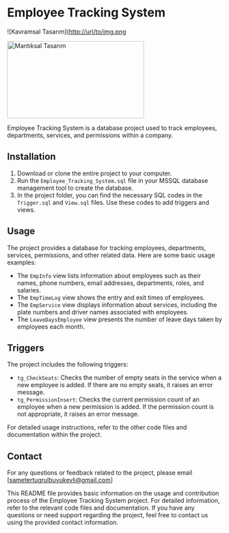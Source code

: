 # Employee Tracking System


![Kavramsal Tasarım]([http://url/to/img.png](https://url/to/img.png](https://user-images.githubusercontent.com/80046570/258198678-c01d95c3-5255-49e7-a39d-14404372f89e.png))

<img src="[https://url/to/img.png](https://user-images.githubusercontent.com/80046570/258198667-9867bcff-3f9a-4c73-b1db-c23a5db01ead.jpg)" alt="Mantıksal Tasarım" width="320" height="180">

Employee Tracking System is a database project used to track employees, departments, services, and permissions within a company.

## Installation

1. Download or clone the entire project to your computer.
2. Run the `Employee_Tracking_System.sql` file in your MSSQL database management tool to create the database.
3. In the project folder, you can find the necessary SQL codes in the `Trigger.sql` and `View.sql` files. Use these codes to add triggers and views.

## Usage

The project provides a database for tracking employees, departments, services, permissions, and other related data. Here are some basic usage examples:

- The `EmpInfo` view lists information about employees such as their names, phone numbers, email addresses, departments, roles, and salaries.
- The `EmpTimeLog` view shows the entry and exit times of employees.
- The `EmpService` view displays information about services, including the plate numbers and driver names associated with employees.
- The `LeaveDaysEmployee` view presents the number of leave days taken by employees each month.

## Triggers

The project includes the following triggers:

- `tg_CheckSeats`: Checks the number of empty seats in the service when a new employee is added. If there are no empty seats, it raises an error message.
- `tg_PermissionInsert`: Checks the current permission count of an employee when a new permission is added. If the permission count is not appropriate, it raises an error message.

For detailed usage instructions, refer to the other code files and documentation within the project.



## Contact

For any questions or feedback related to the project, please email [sametertugrulbuyukevli@gmail.com]

This README file provides basic information on the usage and contribution process of the Employee Tracking System project. For detailed information, refer to the relevant code files and documentation. If you have any questions or need support regarding the project, feel free to contact us using the provided contact information.
